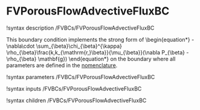 # FVPorousFlowAdvectiveFluxBC

!syntax description /FVBCs/FVPorousFlowAdvectiveFluxBC

This boundary condition implements the strong form of
\begin{equation*}
  -\nabla\cdot \sum_{\beta}\chi_{\beta}^{\kappa} \rho_{\beta}\frac{k\,k_{\mathrm{r,}\beta}}{\mu_{\beta}}(\nabla P_{\beta} - \rho_{\beta} \mathbf{g})
\end{equation*}
on the boundary where all parameters are defined in the [nomenclature](/nomenclature.md).

!syntax parameters /FVBCs/FVPorousFlowAdvectiveFluxBC

!syntax inputs /FVBCs/FVPorousFlowAdvectiveFluxBC

!syntax children /FVBCs/FVPorousFlowAdvectiveFluxBC
